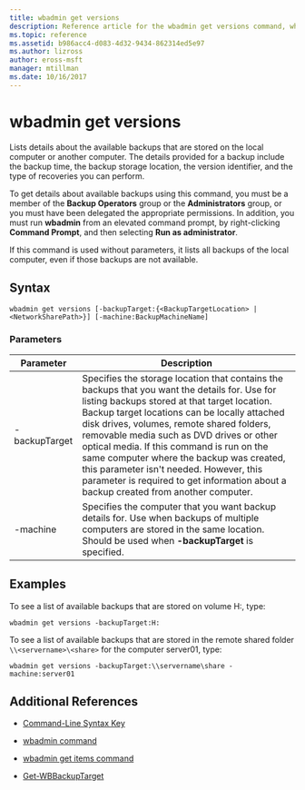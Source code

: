 ```yaml
---
title: wbadmin get versions
description: Reference article for the wbadmin get versions command, which lists details about the available backups that are stored on the local computer or another computer.
ms.topic: reference
ms.assetid: b986acc4-d083-4d32-9434-862314ed5e97
ms.author: lizross
author: eross-msft
manager: mtillman
ms.date: 10/16/2017
---
```


# wbadmin get versions

Lists details about the available backups that are stored on the local computer or another computer. The details provided for a backup include the backup time, the backup storage location, the version identifier, and the type of recoveries you can perform.

To get details about available backups using this command, you must be a member of the **Backup Operators** group or the **Administrators** group, or you must have been delegated the appropriate permissions. In addition, you must run **wbadmin** from an elevated command prompt, by right-clicking **Command Prompt**, and then selecting **Run as administrator**.

If this command is used without parameters, it lists all backups of the local computer, even if those backups are not available.

## Syntax

```
wbadmin get versions [-backupTarget:{<BackupTargetLocation> | <NetworkSharePath>}] [-machine:BackupMachineName]
```

### Parameters

| Parameter | Description |
|--|--|
| -backupTarget | Specifies the storage location that contains the backups that you want the details for. Use for listing backups stored at that target location. Backup target locations can be locally attached disk drives, volumes, remote shared folders, removable media such as DVD drives or other optical media. If this command is run on the same computer where the backup was created, this parameter isn't needed. However, this parameter is required to get information about a backup created from another computer. |
| -machine | Specifies the computer that you want backup details for. Use when backups of multiple computers are stored in the same location. Should be used when **-backupTarget** is specified. |

## Examples

To see a list of available backups that are stored on volume H:, type:

```
wbadmin get versions -backupTarget:H:
```

To see a list of available backups that are stored in the remote shared folder `\\<servername>\<share>` for the computer server01, type:

```
wbadmin get versions -backupTarget:\\servername\share -machine:server01
```

## Additional References

- [Command-Line Syntax Key](command-line-syntax-key.md)

- [wbadmin command](wbadmin.md)

- [wbadmin get items command](wbadmin-get-items.md)

- [Get-WBBackupTarget](/powershell/module/windowserverbackup/Get-WBBackupTarget)
